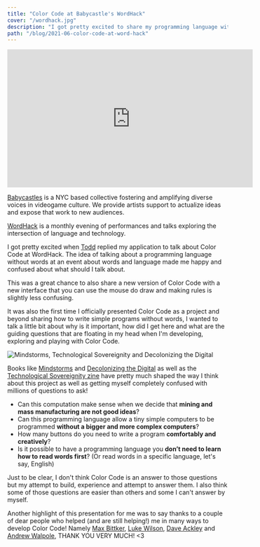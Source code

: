 ```yaml
---
title: "Color Code at Babycastle's WordHack"
cover: "/wordhack.jpg"
description: "I got pretty excited to share my programming language without words at an event about words and language!"
path: "/blog/2021-06-color-code-at-word-hack"
---
```


<iframe width="560" height="315" src="https://www.youtube-nocookie.com/embed/2fgbmhTnHQo" title="YouTube video player" frameborder="0" allow="accelerometer; autoplay; clipboard-write; encrypted-media; gyroscope; picture-in-picture" allowfullscreen></iframe>

[Babycastles](https://www.babycastles.com/) is a NYC based collective fostering and amplifying diverse voices in videogame culture. We provide artists support to actualize ideas and expose that work to new audiences.

[WordHack](https://toddwords.com/wordhack/) is a monthly evening of performances and talks exploring the intersection of language and technology.

I got pretty excited when [Todd](https://toddwords.com/) replied my application to talk about Color Code at WordHack. The idea of talking about a programming language without words at an event about words and language made me happy and confused about what should I talk about.

This was a great chance to also share a new version of Color Code with a new interface that you can use the mouse do draw and making rules is slightly less confusing.

It was also the first time I officially presented Color Code as a project and beyond sharing how to write simple programs without words, I wanted to talk a little bit about why is it important, how did I get here and what are the guiding questions that are floating in my head when I'm developing, exploring and playing with Color Code.

![Mindstorms, Technological Sovereignity and Decolonizing the Digital](./wordhack_bookcovers.png)

Books like [Mindstorms](https://en.wikipedia.org/wiki/Mindstorms_(book)) and [Decolonizing the Digital](http://ojs.decolonising.digital/index.php/decolonising_digital/issue/view/DecolonisingTheDigital) as well as the [Technological Sovereignity zine](https://sobtec.gitbooks.io/sobtec2/content/en/) have pretty much shaped the way I think about this project as well as getting myself completely confused with millions of questions to ask!

- Can this computation make sense when we decide that **mining and mass manufacturing are not good ideas**?
- Can this programming language allow a tiny simple computers to be programmed **without a bigger and more complex computers**?
- How many buttons do you need to write a program **comfortably and creatively**?
- Is it possible to have a programming language you **don’t need to learn how to read words first**? (Or read words in a specific language, let's say, English)

Just to be clear, I don't think Color Code is an answer to those questions but my attempt to build, experience and attempt to answer them. I also think some of those questions are easier than others and some I can't answer by myself.

Another highlight of this presentation for me was to say thanks to a couple of dear people who helped (and are still helping!) me in many ways to develop Color Code! Namely [Max Bittker](http://maxbittker.com), [Luke Wilson](http://patreon.com/todepond), [Dave Ackley](www.livingcomputation.org) and [Andrew Walpole](https://andrewwalpole.com/), THANK YOU VERY MUCH! <3
